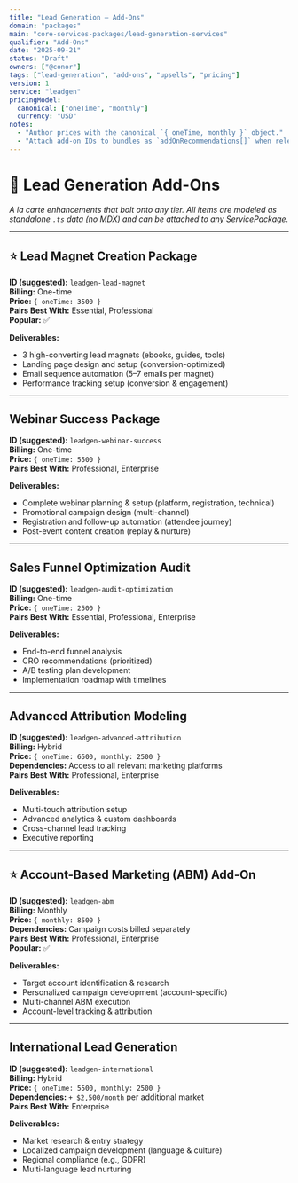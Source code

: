 ```yaml
---
title: "Lead Generation — Add-Ons"
domain: "packages"
main: "core-services-packages/lead-generation-services"
qualifier: "Add-Ons"
date: "2025-09-21"
status: "Draft"
owners: ["@conor"]
tags: ["lead-generation", "add-ons", "upsells", "pricing"]
version: 1
service: "leadgen"
pricingModel:
  canonical: ["oneTime", "monthly"]
  currency: "USD"
notes:
  - "Author prices with the canonical `{ oneTime, monthly }` object."
  - "Attach add-on IDs to bundles as `addOnRecommendations[]` when relevant."
---
```


# 🔧 Lead Generation Add-Ons

_A la carte enhancements that bolt onto any tier. All items are modeled as standalone `.ts` data (no MDX) and can be attached to any ServicePackage._

---

## ⭐ Lead Magnet Creation Package
**ID (suggested):** `leadgen-lead-magnet`  
**Billing:** One-time  
**Price:** `{ oneTime: 3500 }`  
**Pairs Best With:** Essential, Professional  
**Popular:** ✅

**Deliverables:**
- 3 high-converting lead magnets (ebooks, guides, tools)  
- Landing page design and setup (conversion-optimized)  
- Email sequence automation (5–7 emails per magnet)  
- Performance tracking setup (conversion & engagement)

---

## Webinar Success Package
**ID (suggested):** `leadgen-webinar-success`  
**Billing:** One-time  
**Price:** `{ oneTime: 5500 }`  
**Pairs Best With:** Professional, Enterprise  

**Deliverables:**
- Complete webinar planning & setup (platform, registration, technical)  
- Promotional campaign design (multi-channel)  
- Registration and follow-up automation (attendee journey)  
- Post-event content creation (replay & nurture)

---

## Sales Funnel Optimization Audit
**ID (suggested):** `leadgen-audit-optimization`  
**Billing:** One-time  
**Price:** `{ oneTime: 2500 }`  
**Pairs Best With:** Essential, Professional, Enterprise  

**Deliverables:**
- End-to-end funnel analysis  
- CRO recommendations (prioritized)  
- A/B testing plan development  
- Implementation roadmap with timelines

---

## Advanced Attribution Modeling
**ID (suggested):** `leadgen-advanced-attribution`  
**Billing:** Hybrid  
**Price:** `{ oneTime: 6500, monthly: 2500 }`  
**Dependencies:** Access to all relevant marketing platforms  
**Pairs Best With:** Professional, Enterprise  

**Deliverables:**
- Multi-touch attribution setup  
- Advanced analytics & custom dashboards  
- Cross-channel lead tracking  
- Executive reporting

---

## ⭐ Account-Based Marketing (ABM) Add-On
**ID (suggested):** `leadgen-abm`  
**Billing:** Monthly  
**Price:** `{ monthly: 8500 }`  
**Dependencies:** Campaign costs billed separately  
**Pairs Best With:** Professional, Enterprise  
**Popular:** ✅

**Deliverables:**
- Target account identification & research  
- Personalized campaign development (account-specific)  
- Multi-channel ABM execution  
- Account-level tracking & attribution

---

## International Lead Generation
**ID (suggested):** `leadgen-international`  
**Billing:** Hybrid  
**Price:** `{ oneTime: 5500, monthly: 2500 }`  
**Dependencies:** `+ $2,500/month` per additional market  
**Pairs Best With:** Enterprise  

**Deliverables:**
- Market research & entry strategy  
- Localized campaign development (language & culture)  
- Regional compliance (e.g., GDPR)  
- Multi-language lead nurturing
